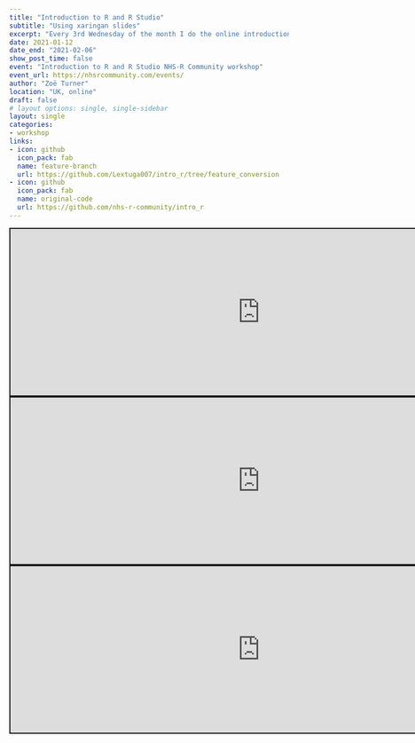 ```yaml
---
title: "Introduction to R and R Studio"
subtitle: "Using xaringan slides"
excerpt: "Every 3rd Wednesday of the month I do the online introduction workshop for NHS-R Community"
date: 2021-01-12
date_end: "2021-02-06"
show_post_time: false
event: "Introduction to R and R Studio NHS-R Community workshop"
event_url: https://nhsrcommunity.com/events/
author: "Zoë Turner"
location: "UK, online"
draft: false
# layout options: single, single-sidebar
layout: single
categories:
- workshop
links:
- icon: github
  icon_pack: fab
  name: feature-branch
  url: https://github.com/Lextuga007/intro_r/tree/feature_conversion
- icon: github
  icon_pack: fab
  name: original-code
  url: https://github.com/nhs-r-community/intro_r
---
```


<iframe src="https://lextuga007.github.io/Presentations/nhsr-conference-2020/index.html#1" width="900" height="300" style="border:2px solid currentColor;" loading="lazy" allowfullscreen></iframe> <script>fitvids('.shareagain', {players: 'iframe'});</script>

<iframe src="https://lextuga007.github.io/intro_r/02-workshop_projects.html#1" width="900" height="300" style="border:2px solid currentColor;" loading="lazy" allowfullscreen></iframe> <script>fitvids('.shareagain', {players: 'iframe'});</script>

<iframe src="https://lextuga007.github.io/intro_r/03-workshop_import_data.html#1" width="900" height="300" style="border:2px solid currentColor;" loading="lazy" allowfullscreen></iframe> <script>fitvids('.shareagain', {players: 'iframe'});</script>
